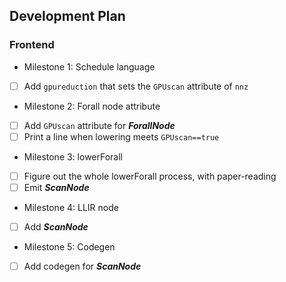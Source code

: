 ## Development Plan
### Frontend
- Milestone 1: Schedule language
- [ ] Add `gpureduction` that sets the `GPUscan` attribute of `nnz`
- Milestone 2: Forall node attribute
- [ ] Add `GPUscan` attribute for ***ForallNode***
- [ ] Print a line when lowering meets `GPUscan==true`
- Milestone 3: lowerForall
- [ ] Figure out the whole lowerForall process, with paper-reading
- [ ] Emit ***ScanNode***
- Milestone 4: LLIR node
- [ ] Add ***ScanNode*** 
- Milestone 5: Codegen
- [ ] Add codegen for ***ScanNode***
